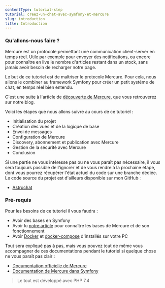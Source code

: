 ```yaml
---
contentType: tutorial-step
tutorial: creez-un-chat-avec-symfony-et-mercure
slug: introduction
title: Introduction
---
```

### Qu'allons-nous faire ?

Mercure est un protocole permettant une communication client-server en temps réel. Utile par exemple pour envoyer des notifications, ou encore pour connaître en live le nombre d'articles restant dans un stock, sans jamais avoir besoin de recharger notre page.

Le but de ce tutoriel est de maîtriser le protocole Mercure. Pour cela, nous allons le combiner au framework Symfony pour créer un petit système de chat, en temps réel bien entendu.

C'est une suite à l'article de [découverte de Mercure]({BASE_URL}/fr/a-la-decouverte-de-mercure/), que vous retrouverez sur notre blog.

Voici les étapes que nous allons suivre au cours de ce tutoriel :
-   Initialisation du projet
-   Création des vues et de la logique de base
-   Envoi de messages
-   Configuration de Mercure
-   Discovery, abonnement et publication avec Mercure
-   Gestion de la sécurité avec Mercure
-   Conclusion

Si une partie ne vous intéresse pas ou ne vous paraît pas nécessaire, il vous sera toujours possible de l'ignorer et de vous rendre à la prochaine étape, dont vous pourrez récupérer l'état actuel du code sur une branche dédiée.
Le code source du projet est d'ailleurs disponible sur mon GitHub : 
-   [Astrochat](https://github.com/ArthurJCQ/astrochat)


### Pré-requis

Pour les besoins de ce tutoriel il vous faudra :

- Avoir des bases en Symfony
- Avoir lu [notre article](https://blog.eleven-labs.com/) pour connaître les bases de Mercure et de son fonctionnement
- Avoir [Docker](https://docs.docker.com/desktop/) et [docker-compose](https://docs.docker.com/compose/install/) d'installés sur votre PC

Tout sera expliqué pas à pas, mais vous pouvez tout de même vous accompagner de ces documentations pendant le tutoriel si quelque chose ne vous paraît pas clair :
-   [Documentation officielle de Mercure](https://mercure.rocks/docs)
-   [Documentation de Mercure dans Symfony](https://symfony.com/doc/current/mercure.html)

> Le tout est développé avec PHP 7.4